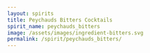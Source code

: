 ```yaml
---
layout: spirits
title: Peychauds Bitters Cocktails
spirit_name: peychauds_bitters
image: /assets/images/ingredient-bitters.svg
permalink: /spirit/peychauds_bitters/
---
```

